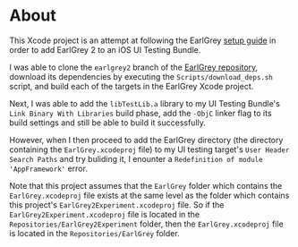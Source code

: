 # About

This Xcode project is an attempt at following the EarlGrey [setup guide](https://github.com/google/EarlGrey/blob/earlgrey2/docs/setup.md) in order to add EarlGrey 2 to an iOS UI Testing Bundle.

I was able to clone the `earlgrey2` branch of the [EarlGrey repository](https://github.com/google/EarlGrey), download its dependencies by executing the `Scripts/download_deps.sh` script, and build each of the targets in the EarlGrey Xcode project.

Next, I was able to add the `libTestLib.a` library to my UI Testing Bundle's `Link Binary With Libraries` build phase, add the `-ObjC` linker flag to its build settings and still be able to build it successfully.

However, when I then proceed to add the EarlGrey directory (the directory containing the `EarlGrey.xcodeproj` file) to my UI testing target's `User Header Search Paths` and try buliding it, I enounter a `Redefinition of module 'AppFramework'` error.

Note that this project assumes that the `EarlGrey` folder which contains the `EarlGrey.xcodeproj` file exists at the same level as the folder which contains this project's `EarlGrey2Experiment.xcodeproj` file. So if the `EarlGrey2Experiment.xcodeproj` file is located in the `Repositories/EarlGrey2Experiment` folder, then the `EarlGrey.xcodeproj` file is located in the `Repositories/EarlGrey` folder.
